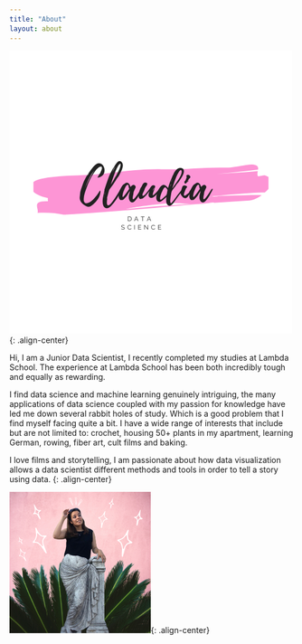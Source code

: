 ```yaml
---
title: "About"
layout: about
---
```


![logo](assets/images/brush_logo.png){: .align-center}


Hi, I am a Junior Data Scientist, I recently completed my studies at Lambda School. The experience at Lambda School has 
been both incredibly tough and equally as rewarding.

I find data science and machine learning genuinely intriguing, the many applications of data science coupled with my 
passion for knowledge have led me down several rabbit holes of study. Which is a good problem that I find myself facing 
quite a bit. I have a wide range of interests that include but are not limited to: crochet, housing 50+ plants in my 
apartment, learning German, rowing, fiber art, cult films and baking.

I love films and storytelling, I am passionate about how data visualization 
allows a data scientist different methods and tools in order to tell a story using data.
{: .align-center}



![pic of me](assets/images/prof_pic.png){: .align-center}
